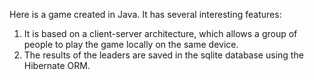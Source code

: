 Here is a game created in Java.
It has several interesting features:
1) It is based on a client-server architecture, which allows a group of people to play the game locally on the same device. 
2) The results of the leaders are saved in the sqlite database using the Hibernate ORM.
